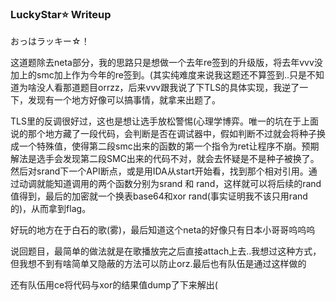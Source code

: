 ### LuckyStar⭐ Writeup

おっはラッキー☆！

这道题除去neta部分，我的思路只是想做一个去年re签到的升级版，将去年vvv没加上的smc加上作为今年的re签到。(其实纯难度来说我这题还不算签到..只是不知道为啥没人看那道题目orrzz，后来vvv跟我说了下TLS的具体实现，我逆了一下，发现有一个地方好像可以搞事情，就拿来出题了。

TLS里的反调很好过，这也是想让选手放松警惕(心理学博弈。唯一的坑在于上面说的那个地方藏了一段代码，会判断是否在调试器中，假如判断不过就会将种子换成一个特殊值，使得第二段smc出来的函数的第一个指令为ret让程序不崩。预期解法是选手会发现第二段SMC出来的代码不对，就会去怀疑是不是种子被换了。然后对srand下一个API断点，或是用IDA从start开始看，找到那个相对引用。通过动调就能知道调用的两个函数分别为srand 和 rand，这样就可以将后续的rand值得到，最后的加密就一个换表base64和xor rand(事实证明我不该只用rand的)，从而拿到flag。

好玩的地方在于白石的歌(雾)，最后知道这个neta的好像只有日本小哥哥呜呜呜

说回题目，最简单的做法就是在歌播放完之后直接attach上去..我想过这种方式，但我想不到有啥简单又隐蔽的方法可以防止orz.最后也有队伍是通过这样做的

还有队伍用ce将代码与xor的结果值dump了下来解出(



